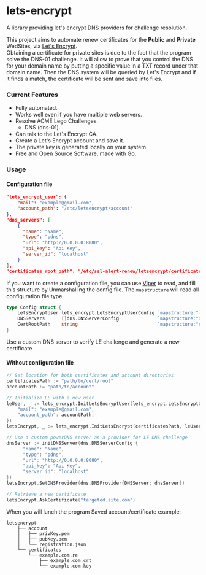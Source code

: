 # lets-encrypt
A library providing let's encrypt DNS providers for challenge resolution.

This project aims to automate renew certificates for the **Public** and **Private** 
WedSites, via [Let's Encrypt](https://letsencrypt.org/).  
Obtaining a certificate for private sites is due to the fact that the program solve the DNS-01 challenge.
It will allow to prove that you control the DNS for your domain name by putting a
specific value in a TXT record under that domain name. Then the DNS system will be queried 
by Let's Encrypt and if it finds a match, the certificate will be sent and save into files.


### Current Features
* Fully automated.
* Works well even if you have multiple web servers.
* Resolve ACME Lego Challenges.
  *  DNS (dns-01).
* Can talk to the Let's Encrypt CA.
* Create a Let's Encrypt account and save it.
* The private key is generated locally on your system.
* Free and Open Source Software, made with Go.


### Usage
#### Configuration file
```json
"lets_encrypt_user": {
    "mail": "example@gmail.com",
    "account_path": "/etc/letsencrypt/account"
},
"dns_servers": [
    {
      "name": "Name",
      "type": "pdns",
      "url": "http://0.0.0.0:8080",
      "api_key": "Api Key",
      "server_id": "localhost"
    }
],
"certificates_root_path": "/etc/ssl-alert-renew/letsencrypt/certificates",
```

If you want to create a configuration file, you can use [Viper](https://github.com/spf13/viper#putting-values-into-viper) to read,
and fill this structure by Unmarshalling the config file. The `mapstructure` will read all configuration file type.
```go
type Config struct {
    LetsEncryptUser lets_encrypt.LetsEncryptUserConfig `mapstructure:"lets_encrypt_user"`
    DNSServers      []dns.DNSServerConfig              `mapstructure:"dns_servers"`
    CertRootPath    string                             `mapstructure:"certificates_root_path"`
}
```
Use a custom DNS server to verify LE challenge and generate a new certificate

#### Without configuration file
```go
// Set location for both certificates and account directories
certificatesPath := "path/to/cert/root"
accountPath := "path/to/account"

// Initialize LE with a new user
leUser, _ := lets_encrypt.InitLetsEncryptUser(lets_encrypt.LetsEncryptUserConfig {
    "mail": "example@gmail.com",
    "account_path": accountPath,
})
letsEncrypt, _ := lets_encrypt.InitLetsEncrypt(certificatesPath, leUser.GetLEUser())

// Use a custom powerDNS server as a provider for LE DNS challenge
dnsServer := initDNSServer(dns.DNSServerConfig {
      "name": "Name",
      "type": "pdns",
      "url": "http://0.0.0.0:8080",
      "api_key": "Api Key",
      "server_id": "localhost"
})
letsEncrypt.SetDNSProvider(dns.DNSProvider{DNSServer: dnsServer})

// Retrieve a new certificate
letsEncrypt.AskCertificate("targeted.site.com")
```

When you will lunch the program Saved account/certificate example:
```
letsencrypt
    ├── account
    │   ├── privKey.pem
    │   ├── pubKey.pem
    │   └── registration.json
    └── certificates
        └── example.com.re
            ├── example.com.crt
            └── example.com.key

```

